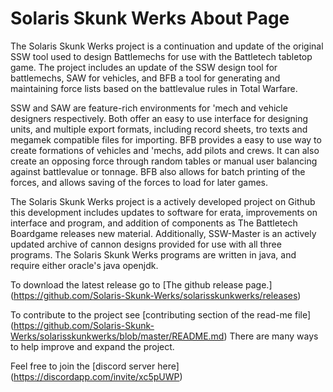 # Solaris Skunk Werks About Page

The Solaris Skunk Werks project is a continuation and update of the original SSW tool used to design Battlemechs for use with the Battletech tabletop game. The project includes an update of the SSW design tool for battlemechs, SAW for vehicles, and BFB a tool for generating and maintaining force lists based on the battlevalue rules in Total Warfare.

SSW and SAW are feature-rich environments for 'mech and vehicle designers respectively. Both offer an easy to use interface for designing units, and multiple export formats, including record sheets, tro texts and megamek compatible files for importing. BFB provides a easy to use way to create formations of vehicles and 'mechs, add pilots and crews. It can also create an opposing force through random tables or manual user balancing against battlevalue or tonnage. BFB also allows for batch printing of the forces, and allows saving of the forces to load for later games. 

The Solaris Skunk Werks project is a actively developed project on Github this development includes updates to software for erata, improvements on interface and program, and addition of components as The Battletech Boardgame releases new material. Additionally, SSW-Master is an actively updated archive of cannon designs provided for use with all three programs. The Solaris Skunk Werks programs are written in java, and require either oracle's java openjdk. 

To download the latest release go to [The github release page.] (https://github.com/Solaris-Skunk-Werks/solarisskunkwerks/releases)

To contribute to the project see [contributing section of the read-me file] (https://github.com/Solaris-Skunk-Werks/solarisskunkwerks/blob/master/README.md) There are many ways to help improve and expand the project.

Feel free to join the [discord server here] (https://discordapp.com/invite/xc5pUWP)

